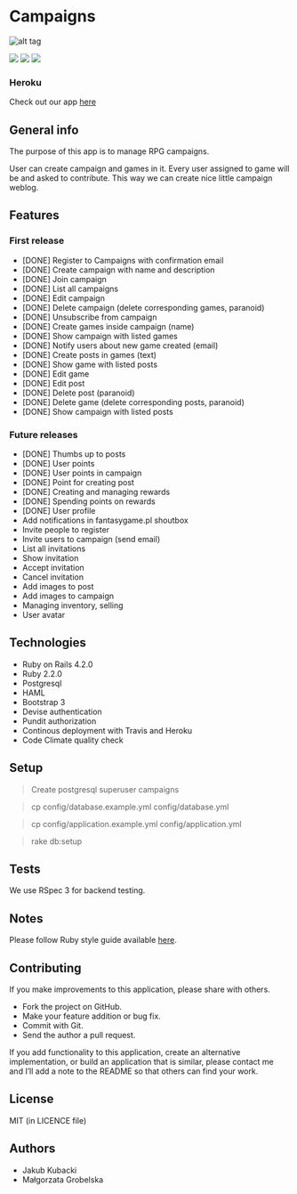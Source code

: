 # Campaigns
![alt tag](http://oi58.tinypic.com/2nv8n61.jpg)

[![](http://img.shields.io/travis/fantasygame/campaigns.svg?style=flat-square)](https://travis-ci.org/fantasygame/campaigns)
[![](http://img.shields.io/codeclimate/github/fantasygame/campaigns.svg?style=flat-square)](https://codeclimate.com/github/fantasygame/campaigns)
[![](http://img.shields.io/codeclimate/coverage/github/fantasygame/campaigns.svg?style=flat-square)](https://codeclimate.com/github/fantasygame/campaigns)

### Heroku

Check out our app [here](http://rpgcampaigns.herokuapp.com/)

## General info

The purpose of this app is to manage RPG campaigns.

User can create campaign and games in it. Every user assigned to game will be and asked to contribute. This way we can create nice little campaign weblog.

## Features

### First release
* [DONE] Register to Campaigns with confirmation email
* [DONE] Create campaign with name and description
* [DONE] Join campaign
* [DONE] List all campaigns
* [DONE] Edit campaign
* [DONE] Delete campaign (delete corresponding games, paranoid)
* [DONE] Unsubscribe from campaign
* [DONE] Create games inside campaign (name)
* [DONE] Show campaign with listed games
* [DONE] Notify users about new game created (email)
* [DONE] Create posts in games (text)
* [DONE] Show game with listed posts
* [DONE] Edit game
* [DONE] Edit post
* [DONE] Delete post (paranoid)
* [DONE] Delete game (delete corresponding posts, paranoid)
* [DONE] Show campaign with listed posts

### Future releases
* [DONE] Thumbs up to posts
* [DONE] User points
* [DONE] User points in campaign
* [DONE] Point for creating post
* [DONE] Creating and managing rewards
* [DONE] Spending points on rewards
* [DONE] User profile
* Add notifications in fantasygame.pl shoutbox
* Invite people to register
* Invite users to campaign (send email)
* List all invitations
* Show invitation
* Accept invitation
* Cancel invitation
* Add images to post
* Add images to campaign
* Managing inventory, selling
* User avatar

## Technologies

* Ruby on Rails 4.2.0
* Ruby 2.2.0
* Postgresql
* HAML
* Bootstrap 3
* Devise authentication
* Pundit authorization
* Continous deployment with Travis and Heroku
* Code Climate quality check

## Setup

> Create postgresql superuser campaigns

> cp config/database.example.yml config/database.yml

> cp config/application.example.yml config/application.yml

> rake db:setup

## Tests

We use RSpec 3 for backend testing.

## Notes

Please follow Ruby style guide available [here](https://github.com/bbatsov/ruby-style-guide).

## Contributing

If you make improvements to this application, please share with others.

* Fork the project on GitHub.
* Make your feature addition or bug fix.
* Commit with Git.
* Send the author a pull request.

If you add functionality to this application, create an alternative
implementation, or build an application that is similar, please contact
me and I’ll add a note to the README so that others can find your work.

## License

MIT (in LICENCE file)

## Authors

* Jakub Kubacki
* Małgorzata Grobelska